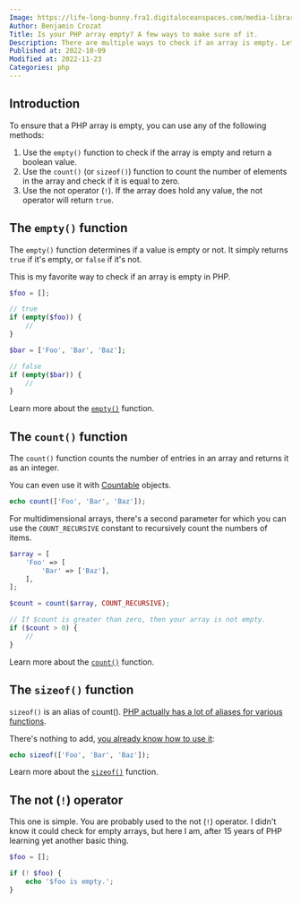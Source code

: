 ```yaml
---
Image: https://life-long-bunny.fra1.digitaloceanspaces.com/media-library/production/12/confused_xxboi4.jpg
Author: Benjamin Crozat
Title: Is your PHP array empty? A few ways to make sure of it.
Description: There are multiple ways to check if an array is empty. Let me tell you about each of them and why and when you should use them.
Published at: 2022-10-09
Modified at: 2022-11-23
Categories: php
---
```


## Introduction

To ensure that a PHP array is empty, you can use any of the following methods:

1. Use the `empty()` function to check if the array is empty and return a boolean value.
2. Use the `count()` (or `sizeof()`) function to count the number of elements in the array and check if it is equal to zero.
3. Use the not operator (`!`). If the array does hold any value, the not operator will return `true`.

## The `empty()` function

The `empty()` function determines if a value is empty or not. It simply returns `true` if it's empty, or `false` if it's not.

This is my favorite way to check if an array is empty in PHP.

```php
$foo = [];

// true
if (empty($foo)) {
    //
}

$bar = ['Foo', 'Bar', 'Baz'];

// false
if (empty($bar)) {
    //
}
```

Learn more about the [`empty()`](https://www.php.net/empty) function.

## The `count()` function

The `count()` function counts the number of entries in an array and returns it as an integer.

You can even use it with [Countable](https://www.php.net/manual/en/class.countable.php) objects.

```php
echo count(['Foo', 'Bar', 'Baz']);
```

For multidimensional arrays, there's a second parameter for which you can use the `COUNT_RECURSIVE` constant to recursively count the numbers of items.

```php
$array = [
    'Foo' => [
        'Bar' => ['Baz'],
    ],
];

$count = count($array, COUNT_RECURSIVE);

// If $count is greater than zero, then your array is not empty.
if ($count > 0) {
    //
}
```

Learn more about the [`count()`](https://www.php.net/count) function.

## The `sizeof()` function

`sizeof()` is an alias of count(). [PHP actually has a lot of aliases for various functions](https://www.php.net/manual/en/aliases.php).

There's nothing to add, [you already know how to use it](#the-count-function):

```php
echo sizeof(['Foo', 'Bar', 'Baz']);
```

Learn more about the [`sizeof()`](https://www.php.net/sizeof) function.

## The not (`!`) operator

This one is simple. You are probably used to the not (`!`) operator. I didn't know it could check for empty arrays, but here I am, after 15 years of PHP learning yet another basic thing.

```php
$foo = [];

if (! $foo) {
    echo '$foo is empty.';
}
```

